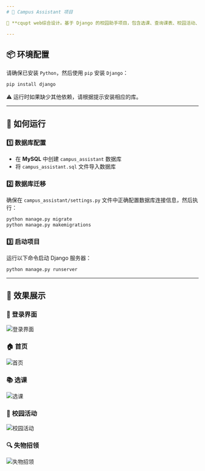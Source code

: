 ```yaml
---
# 🌟 Campus Assistant 项目

📌 **cqupt web综合设计。基于 Django 的校园助手项目，包含选课、查询课表、校园活动、失物招领，公告，发信息等功能。**

---
```


## 📦 环境配置

请确保已安装 `Python`，然后使用 `pip` 安装 `Django`：

```bash
pip install django
```

⚠️ 运行时如果缺少其他依赖，请根据提示安装相应的库。

---

## 🚀 如何运行

### **1️⃣ 数据库配置**
- 在 **MySQL** 中创建 `campus_assistant` 数据库
- 将 `campus_assistant.sql` 文件导入数据库

### **2️⃣ 数据库迁移**
确保在 `campus_assistant/settings.py` 文件中正确配置数据库连接信息，然后执行：

```bash
python manage.py migrate
python manage.py makemigrations
```

### **3️⃣ 启动项目**
运行以下命令启动 Django 服务器：

```bash
python manage.py runserver
```

---

## 🎨 效果展示

### **🔐 登录界面**
![登录界面](https://github.com/user-attachments/assets/7398d412-1a84-4337-a31f-d446f68b7426)

### **🏠 首页**
![首页](https://github.com/user-attachments/assets/153e7fd6-1798-49ad-9e74-35bd919e4940)

### **📚 选课**
![选课](https://github.com/user-attachments/assets/64b5719d-aa05-4406-a40b-15a2d9fa8d12)

### **🎉 校园活动**
![校园活动](https://github.com/user-attachments/assets/ca9873f9-6fd4-432c-8649-8285c7890fa4)

### **🔍 失物招领**
![失物招领](https://github.com/user-attachments/assets/5d91c124-93bb-4a06-b07c-b894df858f03)
